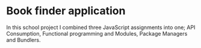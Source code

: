 # Book finder application

In this school project I combined three JavaScript assignments into one; API Consumption, Functional programming and Modules, Package Managers and Bundlers. 
